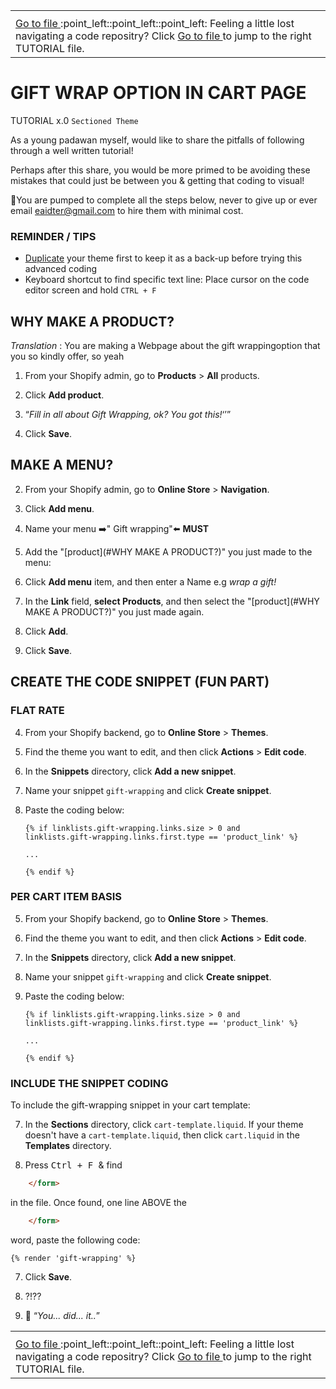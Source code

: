 <table><th><tr><td><a href="https://github.com/e-AIDter/Self-AID_Shopify/find/main"> Go to file </a> :point_left::point_left::point_left: Feeling a little lost navigating a code repositry? Click <a href="https://github.com/e-AIDter/Self-AID_Shopify/find/main"> Go to file </a> to jump to the right TUTORIAL file.</td></tr></th></table>



# GIFT WRAP OPTION IN CART PAGE
TUTORIAL x.0 `Sectioned Theme`

As a young padawan myself, would like to share the pitfalls of following through a well written tutorial!

Perhaps after this share, you would be more primed to be avoiding these mistakes that could just be between you & getting that coding to visual!
   
:mountain_bicyclist:You are pumped to complete all the steps below, never to give up or ever email eaidter@gmail.com to hire them with minimal cost. 

### REMINDER / TIPS</b>

   - [Duplicate](https://help.shopify.com/en/manual/online-store/themes/managing-themes/duplicating-themes) your theme first to keep it as a back-up before trying this advanced coding
   - Keyboard shortcut to find specific text line: Place cursor on the code editor screen and hold `CTRL + F`

## WHY MAKE A PRODUCT?

_Translation_ : You are making a Webpage about the gift wrappingoption that you so kindly offer, so yeah

1. From your Shopify admin, go to __Products__ > __All__ products.

1. Click __Add product__.

1. <q><i>Fill in all about Gift Wrapping, ok? You got this!</i><q>

1. Click __Save__.


## MAKE A MENU?


2. From your Shopify admin, go to __Online Store__ > __Navigation__.

2. Click __Add menu__.

2. Name your menu :arrow_right:" Gift wrapping":arrow_left: __MUST__

2. Add the "[product](#WHY MAKE A PRODUCT?)" you just made to the menu:
  3. Click __Add menu__ item, and then enter a Name e.g <i>wrap a gift!</i>
  3. In the __Link__ field, __select Products__, and then select the "[product](#WHY MAKE A PRODUCT?)" you just made again.
  3. Click __Add__.

  3. Click __Save__.


## CREATE THE CODE SNIPPET (FUN PART)
### FLAT RATE

4. From your Shopify backend, go to __Online Store__ > __Themes__.

4. Find the theme you want to edit, and then click __Actions__ > __Edit code__.

4. In the __Snippets__ directory, click __Add a new snippet__.

4. Name your snippet `gift-wrapping` and click __Create snippet__.

4. Paste the coding below:

    ```liquid
    {% if linklists.gift-wrapping.links.size > 0 and
    linklists.gift-wrapping.links.first.type == 'product_link' %}
    
    ...
    
    {% endif %}
    ```

### PER CART ITEM BASIS

5. From your Shopify backend, go to __Online Store__ > __Themes__.

5. Find the theme you want to edit, and then click __Actions__ > __Edit code__.

5. In the __Snippets__ directory, click __Add a new snippet__.

5. Name your snippet `gift-wrapping` and click __Create snippet__.

5. Paste the coding below:

    ```liquid
    {% if linklists.gift-wrapping.links.size > 0 and
    linklists.gift-wrapping.links.first.type == 'product_link' %}
    
    ...
    
    {% endif %}
    ```


### INCLUDE THE SNIPPET CODING

To include the gift-wrapping snippet in your cart template:

7. In the __Sections__ directory, click `cart-template.liquid`. If your theme doesn't have a `cart-template.liquid`, then click `cart.liquid` in the __Templates__ directory.

7. Press <kbd> Ctrl + F </kbd> & find
```html
    </form>
```
 in the file. Once found, one line ABOVE the 
```html
    </form>
```
word, paste the following code:

    {% render 'gift-wrapping' %}

7. Click __Save__.

7. ?!??

7. :whale: <q><i>You... did... it..</i></q>


<table><th><tr><td><a href="https://github.com/e-AIDter/Self-AID_Shopify/find/main"> Go to file </a> :point_left::point_left::point_left: Feeling a little lost navigating a code repositry? Click <a href="https://github.com/e-AIDter/Self-AID_Shopify/find/main"> Go to file </a> to jump to the right TUTORIAL file.</td></tr></th></table>

